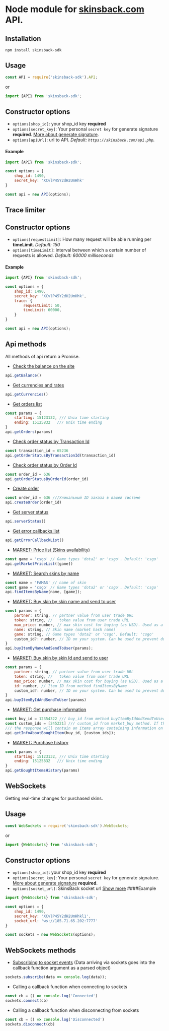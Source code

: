 # Node module for [skinsback.com](https://skinsback.com) API.
## Installation

`npm install skinsback-sdk`

## Usage
```javascript
const API = require('skinsback-sdk').API;
```
or
```javascript
import {API} from 'skinsback-sdk';
````
## Constructor options

- `options[shop_id]`: your shop_id key **required**
- `options[secret_key]`: Your personal `secret key` for generate signature **required**. [More about generate signature](https://skinsback.com/profile.php?act=api&item=signature).
- `options[apiUrl]`: url to API. *Default: `https://skinsback.com/api.php`.*

#### Example
```javascript
import {API} from 'skinsback-sdk';

const options = {
    shop_id: 1490,
    secret_key: 'XCvlP45Y2dH2UmHhk'
}

const api = new API(options);
```

## Trace limiter
## Constructor options

- `options[requestLimit]`: How many request will be able running per **timeLimit**. *Default: 150*
- `options[timeLimit]`: interval between which a certain number of requests is allowed. *Default: 60000 milliseconds*

#### Example
```javascript
import {API} from 'skinsback-sdk';

const options = {
    shop_id: 1490,
    secret_key: 'XCvlP45Y2dH2UmHhk',
    trace: {
        requestLimit: 50,
        timeLimit: 60000,
    }
}

const api = new API(options);
```

## Api methods
All methods of api return a Promise.
* [Check the balance on the site](https://skinsback.com/profile.php?act=api&item=balance) 
```javascript
api.getBalance() 
```
* [Get currencies and rates](https://skinsback.com/profile.php?act=api&item=currencies) 
```javascript
api.getCurrencies() 
```
* [Get orders list](https://skinsback.com/profile.php?act=api&item=orders) 
```javascript
const params = {
    starting: 15123132, /// Unix time starting
    ending: 15125832   /// Unix time ending
}
api.getOrders(params) 
```
* [Check order status by Transaction Id](https://skinsback.com/profile.php?act=api&item=orderstatus) 
```javascript
const transaction_id = 65236
api.getOrderStatusByTransactionId(transaction_id) 
```
* [Check order status by Order Id](https://skinsback.com/profile.php?act=api&item=orderstatus) 
```javascript
const order_id = 636
api.getOrderStatusByOrderId(order_id) 
```
* [Create order](https://skinsback.com/profile.php?act=api&item=createorder) 
```javascript
const order_id = 636 ///Уникальный ID заказа в вашей системе
api.createOrder(order_id) 
```
* [Get server status](https://skinsback.com/profile.php?act=api&item=status) 
```javascript
api.serverStatus() 
```
* [Get error callbacks list](https://skinsback.com/profile.php?act=api&item=callback_errors) 
```javascript
api.getErrorCallbackList() 
```
* [MARKET: Price list (Skins availability)](https://skinsback.com/profile.php?act=api&item=market_pricelist) 
```javascript
const game = 'csgo' // Game types 'dota2' or 'csgo'. Default: 'csgo'
api.getMarketPriceList([game]) 
```
* [MARKET: Search skins by name](https://skinsback.com/profile.php?act=api&item=market_search) 
```javascript
const name = 'FAMAS' // name of skin
const game = 'csgo' // Game types 'dota2' or 'csgo'. Default: 'csgo'
api.findItemsByName(name, [game]);
```
* [MARKET: Buy skin by skin name and send to user](https://skinsback.com/profile.php?act=api&item=market_buy) 
```javascript
const params = {
    partner: string, // partner value from user trade URL
    token: string, //   token value from user trade URL
    max_price: number, // max skin cost for buying (as USD). Used as a cost limiter.
    name: string, // Skin name (market hash name)
    game: string, // Game types 'dota2' or 'csgo'. Default: 'csgo'
    custom_id?: number, // ID on your system. Can be used to prevent duplicate purchases.
}
api.buyItemByNameAndSendToUser(params);
```
* [MARKET: Buy skin by skin Id and send to user](https://skinsback.com/profile.php?act=api&item=market_buy) 
```javascript
const params = {
    partner: string, // partner value from user trade URL
    token: string, //   token value from user trade URL
    max_price: number, // max skin cost for buying (as USD). Used as a cost limiter.
    id: number, // Item ID from method findItemsByName
    custom_id?: number, // ID on your system. Can be used to prevent duplicate purchases.
}
api.buyItemByIdAndSendToUser(params) 
```
* [MARKET: Get purchase information](https://skinsback.com/profile.php?act=api&item=market_getinfo) 
```javascript
const buy_id = 12354322 /// buy_id from method buyItemByIdAndSendToUser or buyItemByNameAndSendToUser
const custom_ids = [245221] /// custom_id from market_buy method. If this parameter is specified, 
/// the response will contain an items array containing information on each purchase.
api.getInfoAboutBoughtItem(buy_id, [custom_ids]);
```
* [MARKET: Purchase history](https://skinsback.com/profile.php?act=api&item=market_history) 
```javascript
const params = {
    starting: 15123132, /// Unix time starting
    ending: 15125832   /// Unix time ending
}
api.getBoughtItemsHistory(params) 
```

## WebSockets
Getting real-time changes for purchased skins.

## Usage
```javascript
const WebSockets = require('skinsback-sdk').WebSockets;
```
or
```javascript
import {WebSockets} from 'skinsback-sdk';
````
## Constructor options

- `options[shop_id]`: your shop_id key **required**
- `options[secret_key]`: Your personal `secret key` for generate signature. [More about generate signature](https://skinsback.com/profile.php?act=api&item=market_websocket) **required**.
- `options[socket_url]`: SkinsBack socket url [Show more](https://skinsback.com/profile.php?act=api&item=market_websocket)
####Example
```javascript
import {WebSockets} from 'skinsback-sdk';

const options = {
    shop_id: 1490,
    secret_key: 'XCvlP45Y2dH2UmHhkl1',
    socket_url: 'ws://185.71.65.202:7777'
}

const sockets = new WebSockets(options);
```
## WebSockets methods
* [Subscribing to socket events](https://skinsback.com/profile.php?act=api&item=market_websocket)
(Data arriving via sockets goes into the callback function argument as a parsed object)
```javascript
sockets.subscribe(data => console.log(data));
```
* Calling a callback function when connecting to sockets
```javascript
const cb = () => console.log('Connected')
sockets.connect(cb) 
```
* Calling a callback function when disconnecting from sockets 
```javascript
const cb = () => console.log('Disconnected')
sockets.disconnect(cb)
```
